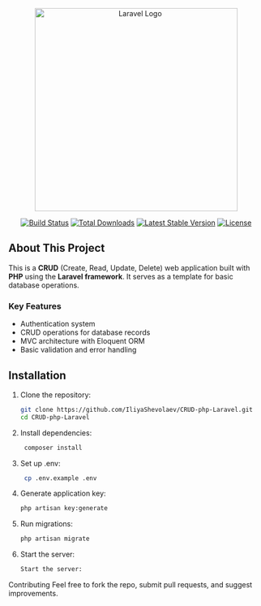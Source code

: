 <p align="center"><a href="https://laravel.com" target="_blank"><img src="https://raw.githubusercontent.com/laravel/art/master/logo-lockup/5%20SVG/2%20CMYK/1%20Full%20Color/laravel-logolockup-cmyk-red.svg" width="400" alt="Laravel Logo"></a></p>

<p align="center">
<a href="https://github.com/laravel/framework/actions"><img src="https://github.com/laravel/framework/workflows/tests/badge.svg" alt="Build Status"></a>
<a href="https://packagist.org/packages/laravel/framework"><img src="https://img.shields.io/packagist/dt/laravel/framework" alt="Total Downloads"></a>
<a href="https://packagist.org/packages/laravel/framework"><img src="https://img.shields.io/packagist/v/laravel/framework" alt="Latest Stable Version"></a>
<a href="https://packagist.org/packages/laravel/framework"><img src="https://img.shields.io/packagist/l/laravel/framework" alt="License"></a>
</p>

## About This Project

This is a **CRUD** (Create, Read, Update, Delete) web application built with **PHP** using the **Laravel framework**. It serves as a template for basic database operations.

### Key Features
- Authentication system
- CRUD operations for database records
- MVC architecture with Eloquent ORM
- Basic validation and error handling

## Installation

1. Clone the repository:
   ```bash
   git clone https://github.com/IliyaShevolaev/CRUD-php-Laravel.git
   cd CRUD-php-Laravel
2. Install dependencies:
   ```bash
    composer install
3. Set up .env:
   ```bash
    cp .env.example .env
4. Generate application key:
    ```bash
    php artisan key:generate
5. Run migrations:
    ```bash 
    php artisan migrate
6. Start the server:
    ```bash
    Start the server:

Contributing
Feel free to fork the repo, submit pull requests, and suggest improvements.
